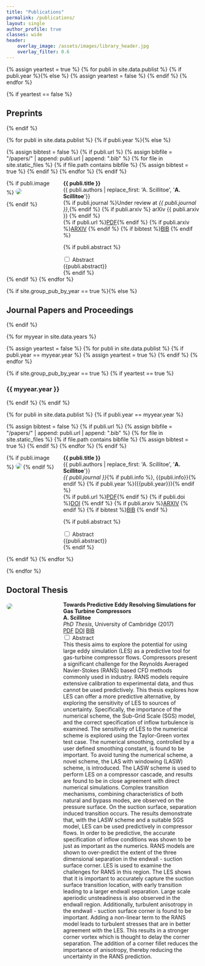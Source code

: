 ```yaml
---
title: "Publications"
permalink: /publications/
layout: single
author_profile: true
classes: wide
header:
    overlay_image: /assets/images/library_header.jpg
    overlay_filter: 0.6
---
```


<style>
.img_box { grid-area: img; }
.main_box { grid-area: main; }

.grid-container {
  display: grid;
  grid-template-areas:
    'img main main main';
  grid-template-columns: 9.6em auto;
  grid-gap: 1em;
  padding: 0em;
}

.grid-container > div {
  padding: 0 0;
}

img {
  border-radius: 14px;
  margin-top:5px
}
</style>


{% assign yeartest = true %}
{% for publi in site.data.publist %}
  {% if publi.year %}{% else %}
   {% assign yeartest = false %}
  {% endif %}
{% endfor %}

{% if yeartest == false %}
## Preprints
{% endif %}

{% for publi in site.data.publist %}
{% if publi.year %}{% else %}

{% assign bibtest = false %}
{% if publi.url %}
{% assign bibfile = "/papers/" | append:  publi.url  | append: ".bib" %}
{% for file in site.static_files %}
  {% if file.path contains bibfile %}
   {% assign bibtest = true %}
  {% endif %}
{% endfor %}
{% endif %}

<div class="box">

<div class="grid-container">

<div class="img_box">
{% if publi.image %}
 <img src="{{ site.url }}{{ site.baseurl }}/assets/images/pubs/{{ publi.image }}" />

{% endif %}
</div>

<div class="main_box">
 <strong> {{ publi.title }}</strong><br/>
 {{ publi.authors | replace_first: 'A. Scillitoe', '<b>A. Scillitoe</b>'}}<br/>
 {% if publi.journal %}Under review at <i>{{ publi.journal }}</i>,{% endif %} {% if publi.arxiv %} arXiv {{ publi.arxiv }} {% endif %}<br/>
 {% if publi.url %}<a href="{{ site.url }}{{ site.baseurl }}/assets/papers/{{ publi.url }}.pdf" class="btn btn--success btn--small">PDF</a>{% endif %}
 {% if publi.arxiv %}<a href="https://arxiv.org/abs/{{ publi.arxiv }}" class="btn btn--warning btn--small">ARXIV</a> {% endif %}
 {% if bibtest %}<a href="{{ site.url }}{{ site.baseurl }}/assets/papers/{{ publi.url }}.bib" class="btn btn--primary3 btn--small">BIB</a> {% endif %}

{% if publi.abstract %}
<div class="wrap-collabsible"> 
  <input id="collapsible1-{{forloop.index}}" class="toggle" type="checkbox"> 
  <label for="collapsible1-{{forloop.index}}" class="lbl-toggle" tabindex="0">Abstract</label>
  <div class="collapsible-content">
   <div class="content-inner"> {{publi.abstract}} </div>
  </div>
</div>
{% endif %}
</div>

</div> 
</div> 
{% endif %}
{% endfor %}



{% if site.group_pub_by_year == true %}{% else %}
## Journal Papers and Proceedings 
{% endif %}

{% for myyear in site.data.years %}

{% assign yeartest = false %}
{% for publi in site.data.publist %}
  {% if publi.year == myyear.year %}
   {% assign yeartest = true %}
  {% endif %}
{% endfor %}

{% if site.group_pub_by_year == true %}
{% if yeartest == true %}
### {{ myyear.year }}
{% endif %}
{% endif %}

{% for publi in site.data.publist %}
{% if publi.year == myyear.year %}


{% assign bibtest = false %}
{% if publi.url %}
{% assign bibfile = "/papers/" | append:  publi.url  | append: ".bib" %}
{% for file in site.static_files %}
  {% if file.path contains bibfile %}
   {% assign bibtest = true %}
  {% endif %}
{% endfor %}
{% endif %}


<div class="box">
<div class="grid-container">

<div class="img_box">
  {% if publi.image %}
   <img src="{{ site.url }}{{ site.baseurl }}/assets/images/pubs/{{ publi.image }}"/>
  {% endif %}
</div>

<div class="main_box">
  <b>{{ publi.title }}</b><br/>
  {{ publi.authors | replace_first: 'A. Scillitoe', '<b>A. Scillitoe</b>'}}<br/>
  <i>{{ publi.journal }}</i>{% if publi.info %}, {{publi.info}}{% endif %} {% if publi.year %}({{publi.year}}){% endif %}<br/>
  {% if publi.url %}<a href="{{ site.url }}{{ site.baseurl }}/assets/papers/{{ publi.url }}.pdf" class="btn btn--small btn--success">PDF</a>{% endif %} 
  {% if publi.doi %}<a href="http://dx.doi.org/{{ publi.doi }}" class="btn btn--small btn--danger">DOI</a> {% endif %}
  {% if publi.arxiv %}<a href="https://arxiv.org/abs/{{ publi.arxiv }}" class="btn btn--warning btn--small">ARXIV</a> {% endif %}
  {% if bibtest %}<a href="{{ site.url }}{{ site.baseurl }}/assets/papers/{{ publi.url }}.bib" class="btn btn--primary3 btn--small">BIB</a> {% endif %}

{% if publi.abstract %}
<div class="wrap-collabsible"> 
  <input id="collapsible2-{{forloop.index}}" class="toggle" type="checkbox"> 
  <label for="collapsible2-{{forloop.index}}" class="lbl-toggle" tabindex="0">Abstract</label>
  <div class="collapsible-content">
   <div class="content-inner"> {{publi.abstract}} </div>
  </div>
</div>
{% endif %}
</div>

</div>
</div>

{% endif %}
{% endfor %}

{% endfor %}


## Doctoral Thesis

<div class="box">
<div class="grid-container">

<div class="img_box">
 <img src="{{ site.url }}{{ site.baseurl }}/assets/images/pubs/thesis_img.png" />
</div>

<div class="main_box">
 <strong> Towards Predictive Eddy Resolving Simulations for Gas Turbine Compressors</strong><br/>
 <b>A. Scillitoe</b><br/>
  <i>PhD Thesis</i>, University of Cambridge (2017)<br/>
 <a href="{{ site.url }}{{ site.baseurl }}/assets/papers/scillitoe_thesis.pdf" class="btn btn--success btn--small">PDF</a>
 <a href="http://dx.doi.org/10.17863/CAM.16871" class="btn btn--small btn--danger">DOI</a>
 <a href="{{ site.url }}{{ site.baseurl }}/assets/papers/scillitoe_thesis.bib" class="btn btn--primary3 btn--small">BIB</a>

<div class="wrap-collabsible"> 
  <input id="collapsible3-{{forloop.index}}" class="toggle" type="checkbox"> 
  <label for="collapsible3-{{forloop.index}}" class="lbl-toggle" tabindex="0">Abstract</label>
  <div class="collapsible-content">
   <div class="content-inner"> 
This thesis aims to explore the potential for using large eddy simulation (LES) as a predictive tool for gas-turbine compressor flows. Compressors present a significant challenge for the Reynolds Averaged Navier-Stokes (RANS) based CFD methods commonly used in industry. RANS models require extensive calibration to experimental data, and thus cannot be used predictively. This thesis explores how LES can offer a more predictive alternative, by exploring the sensitivity of LES to sources of uncertainty. Specifically, the importance of the numerical scheme, the Sub-Grid Scale (SGS) model, and the correct specification of inflow turbulence is examined. The sensitivity of LES to the numerical scheme is explored using the Taylor-Green vortex test case. The numerical smoothing, controlled by a user defined smoothing constant, is found to be important. To avoid tuning the numerical scheme, a novel scheme, the LAS with windowing (LASW) scheme, is introduced. The LASW scheme is used to perform LES on a compressor cascade, and results are found to be in close agreement with direct numerical simulations. Complex transition mechanisms, combining characteristics of both natural and bypass modes, are observed on the pressure surface. On the suction surface, separation induced transition occurs. The results demonstrate that, with the LASW scheme and a suitable SGS model, LES can be used predictively in compressor flows. In order to be predictive, the accurate specification of inflow conditions was shown to be just as important as the numerics. RANS models are shown to over-predict the extent of the three dimensional separation in the endwall - suction surface corner. LES is used to examine the challenges for RANS in this region. The LES shows that it is important to accurately capture the suction surface transition location, with early transition leading to a larger endwall separation. Large scale aperiodic unsteadiness is also observed in the endwall region. Additionally, turbulent anisotropy in the endwall - suction surface corner is found to be important. Adding a non-linear term to the RANS model leads to turbulent stresses that are in better agreement with the LES. This results in a stronger corner vortex which is thought to delay the corner separation. The addition of a corner fillet reduces the importance of anisotropy, thereby reducing the uncertainty in the RANS prediction.
   </div>
  </div>
</div>
</div>

</div> 
</div> 
